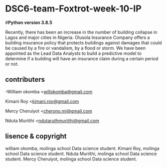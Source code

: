 # DSC6-team-Foxtrot-week-10-IP

#**Python version 3.8.5**

Recently, there has been an increase in the number of building collapse in Lagos and major cities in Nigeria. Olusola Insurance Company offers a building insurance policy that protects buildings against damages that could be caused by a fire or vandalism, by a flood or storm.
We have been appointed as the Lead Data Analysts to build a predictive model to determine if a building will have an insurance claim during a certain period or not.

## contributers

-William okomba <willokomba@gmail.com

Kimani Roy <kimani.roy@gmail.com 

Mercy Cheruiyot <cherono.mj@gmail.com

Nduta Muriithi <ndutaruthmuriithi@gmail.com

## lisence & copyright

william okomba, molinga school Data science student.
Kimani Roy, molinga school Data science student.
Nduta Muriithi, molinga school Data science student.
Mercy Cheruiyot, molinga school Data science student.
